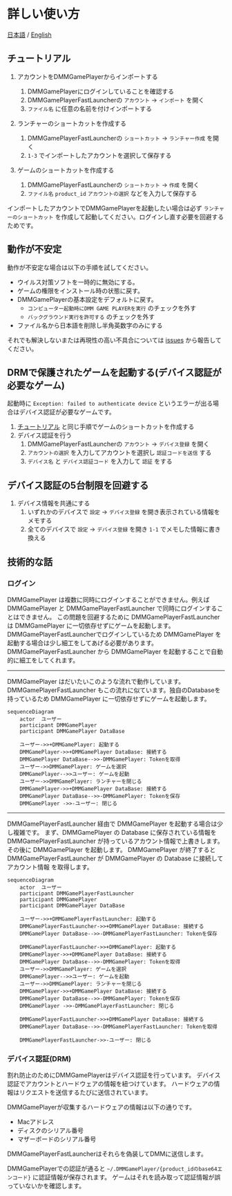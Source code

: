 # 詳しい使い方

[日本語](/README.md) / [English](/README-en.md)

## チュートリアル

1. アカウントをDMMGamePlayerからインポートする
   1. DMMGamePlayerにログインしていることを確認する
   2. DMMGamePlayerFastLauncherの `アカウント` -> `インポート` を開く
   3. `ファイル名` に任意の名前を付けインポートする

2. ランチャーのショートカットを作成する
   1. DMMGamePlayerFastLauncherの `ショートカット` -> `ランチャー作成` を開く
   2. `1-3` でインポートしたアカウントを選択して保存する

3. ゲームのショートカットを作成する
    1. DMMGamePlayerFastLauncherの `ショートカット` -> `作成` を開く
    2. `ファイル名` `product_id` `アカウントの選択` などを入力して保存する

インポートしたアカウントでDMMGamePlayerを起動したい場合は必ず `ランチャーのショートカット` を作成して起動してください。ログインし直す必要を回避するためです。

## 動作が不安定

動作が不安定な場合は以下の手順を試してください。

- ウイルス対策ソフトを一時的に無効にする。
- ゲームの権限をインストール時の状態に戻す。
- DMMGamePlayerの基本設定をデフォルトに戻す。
  - `コンピューター起動時にDMM GAME PLAYERを実行` のチェックを外す
  - `バックグラウンド実行を許可する` のチェックを外す
- ファイル名から日本語を削除し半角英数字のみにする

それでも解決しないまたは再現性の高い不具合については [issues](https://github.com/fa0311/DMMGamePlayerFastLauncher/issues/new/choose) から報告してください。

## DRMで保護されたゲームを起動する(デバイス認証が必要なゲーム)

起動時に `Exception: failed to authenticate device` というエラーが出る場合はデバイス認証が必要なゲームです。

1. [チュートリアル](#チュートリアル) と同じ手順でゲームのショートカットを作成する
2. デバイス認証を行う
   1. DMMGamePlayerFastLauncherの `アカウント` -> `デバイス登録` を開く
   2. `アカウントの選択` を入力してアカウントを選択し `認証コードを送信` する
   3. `デバイス名` と `デバイス認証コード` を入力して `認証` をする

## デバイス認証の5台制限を回避する

1. デバイス情報を共通にする
   1. いずれかのデバイスで `設定` -> `デバイス登録` を開き表示されている情報をメモする
   2. 全てのデバイスで `設定` -> `デバイス登録` を開き `1-1` でメモした情報に書き換える

## 技術的な話

### ログイン

DMMGamePlayer は複数に同時にログインすることができません。例えば DMMGamePlayer と DMMGamePlayerFastLauncher で同時にログインすることはできません。
この問題を回避するために DMMGamePlayerFastLauncher は DMMGamePlayer に一切依存せずにゲームを起動します。
DMMGamePlayerFastLauncherでログインしているため DMMGamePlayer を起動する場合は少し細工をしてあげる必要があります。DMMGamePlayerFastLauncher から DMMGamePlayer を起動することで自動的に細工をしてくれます。

---

DMMGamePlayer はだいたいこのような流れで動作しています。
DMMGamePlayerFastLauncher もこの流れに似ています。独自のDatabaseを持っているため DMMGamePlayer に一切依存せずにゲームを起動します。

```mermaid
sequenceDiagram
    actor  ユーザー
    participant DMMGamePlayer
    participant DMMGamePlayer DataBase

    ユーザー->>+DMMGamePlayer: 起動する
    DMMGamePlayer->>+DMMGamePlayer DataBase: 接続する
    DMMGamePlayer DataBase-->>-DMMGamePlayer: Tokenを取得
    ユーザー->>DMMGamePlayer: ゲームを選択
    DMMGamePlayer-->>ユーザー: ゲームを起動
    ユーザー->>DMMGamePlayer: ランチャーを閉じる
    DMMGamePlayer->>+DMMGamePlayer DataBase: 接続する
    DMMGamePlayer DataBase-->>-DMMGamePlayer: Tokenを保存
    DMMGamePlayer ->>-ユーザー: 閉じる
```

---

DMMGamePlayerFastLauncher 経由で DMMGamePlayer を起動する場合は少し複雑です。
まず、DMMGamePlayer の Database に保存されている情報を DMMGamePlayerFastLauncher が持っているアカウント情報で上書きします。
その後に DMMGamePlayer を起動します。
DMMGamePlayer が終了すると DMMGamePlayerFastLauncher が DMMGamePlayer の Database に接続して アカウント情報 を取得します。

```mermaid
sequenceDiagram
    actor  ユーザー
    participant DMMGamePlayerFastLauncher
    participant DMMGamePlayer
    participant DMMGamePlayer DataBase

    ユーザー->>+DMMGamePlayerFastLauncher: 起動する
    DMMGamePlayerFastLauncher->>+DMMGamePlayer DataBase: 接続する
    DMMGamePlayer DataBase-->>-DMMGamePlayerFastLauncher: Tokenを保存

    DMMGamePlayerFastLauncher->>+DMMGamePlayer: 起動する
    DMMGamePlayer->>+DMMGamePlayer DataBase: 接続する
    DMMGamePlayer DataBase-->>-DMMGamePlayer: Tokenを取得
    ユーザー->>DMMGamePlayer: ゲームを選択
    DMMGamePlayer-->>ユーザー: ゲームを起動
    ユーザー->>DMMGamePlayer: ランチャーを閉じる
    DMMGamePlayer->>+DMMGamePlayer DataBase: 接続する
    DMMGamePlayer DataBase-->>-DMMGamePlayer: Tokenを保存
    DMMGamePlayer ->>-DMMGamePlayerFastLauncher: 閉じる

    DMMGamePlayerFastLauncher->>+DMMGamePlayer DataBase: 接続する
    DMMGamePlayer DataBase-->>-DMMGamePlayerFastLauncher: Tokenを取得

    DMMGamePlayerFastLauncher->>-ユーザー: 閉じる

```

### デバイス認証(DRM)

割れ防止のためにDMMGamePlayerはデバイス認証を行っています。
デバイス認証でアカウントとハードウェアの情報を紐つけています。
ハードウェアの情報はリクエストを送信するたびに送信されています。

DMMGamePlayerが収集するハードウェアの情報は以下の通りです。

- Macアドレス
- ディスクのシリアル番号
- マザーボードのシリアル番号

DMMGamePlayerFastLauncherはそれらを偽装してDMMに送信します。

DMMGamePlayerでの認証が通ると `~/.DMMGamePlayer/{product_idのbase64エンコード}` に認証情報が保存されます。
ゲームはそれを読み取って認証情報が誤っていないかを確認します。
